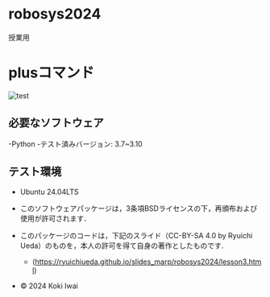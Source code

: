 # robosys2024
授業用

# plusコマンド
![test](https://github.com/ookami-koki/robosys2024/.github/workflows/test.yml/badge.svg)

## 必要なソフトウェア
-Python
 -テスト済みバージョン: 3.7~3.10

## テスト環境
- Ubuntu 24.04LTS

- このソフトウェアパッケージは，3条項BSDライセンスの下，再頒布および使用が許可されます．
- このパッケージのコードは，下記のスライド（CC-BY-SA 4.0 by Ryuichi Ueda）のものを，本人の許可を得て自身の著作としたものです.
    - (https://ryuichiueda.github.io/slides_marp/robosys2024/lesson3.html)
- © 2024 Koki Iwai
